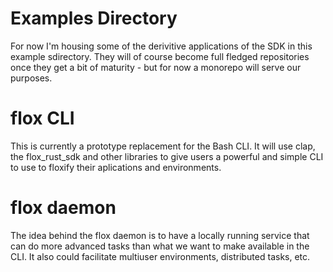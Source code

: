 # Examples Directory

For now I'm housing some of the derivitive applications of the SDK in this example sdirectory. They will of course become full fledged repositories once they get a bit of maturity - but for now a monorepo will serve our purposes.

# flox CLI
 
This is currently a prototype replacement for the Bash CLI. It will use clap, the flox_rust_sdk and other libraries to give users a powerful and simple CLI to use to floxify their aplications and environments.

# flox daemon

The idea behind the flox daemon is to have a locally running service that can do more advanced tasks than what we want to make available in the CLI. It also could facilitate multiuser environments, distributed tasks, etc.